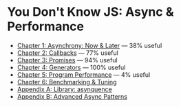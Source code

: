 # You Don't Know JS: Async & Performance

* [Chapter 1: Asynchrony: Now & Later](ch1.md) — 38% useful
* [Chapter 2: Callbacks](ch2.md) — 77% useful
* [Chapter 3: Promises](ch3.md) — 94% useful
* [Chapter 4: Generators](ch4.md) — 100% useful
* [Chapter 5: Program Performance](ch5.md) — 4% useful
* [Chapter 6: Benchmarking & Tuning](ch6.md)
* [Appendix A: Library: asynquence](apA.md)
* [Appendix B: Advanced Async Patterns](apB.md)
